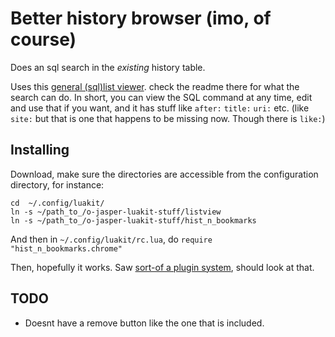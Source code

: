 # Better history browser (imo, of course)
Does an sql search in the *existing* history table.

Uses this [general (sql)list viewer](https://github.com/o-jasper/o-jasper-luakit-stuff/tree/master/listview#list-view-lib--messages-lib). check the readme there for 
what the search can do. In short, you can view the SQL command at any time,
edit and use that if you want, and it has stuff like `after:` `title:` `uri:`
etc. 
(like `site:` but that is one that happens to be missing now. Though there is
`like:`)

## Installing
Download, make sure the directories are accessible from the configuration
directory, for instance:

    cd  ~/.config/luakit/
    ln -s ~/path_to_/o-jasper-luakit-stuff/listview
    ln -s ~/path_to_/o-jasper-luakit-stuff/hist_n_bookmarks

And then in `~/.config/luakit/rc.lua`, do `require "hist_n_bookmarks.chrome"`

Then, hopefully it works. 
Saw [sort-of a plugin system](https://github.com/mason-larobina/luakit-plugins),
should look at that.

## TODO
* Doesnt have a remove button like the one that is included.
